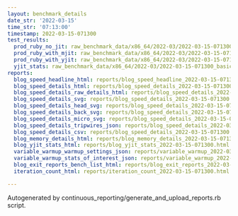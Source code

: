 ```yaml
---
layout: benchmark_details
date_str: '2022-03-15'
time_str: '07:13:00'
timestamp: 2022-03-15-071300
test_results:
  prod_ruby_no_jit: raw_benchmark_data/x86_64/2022-03/2022-03-15-071300_basic_benchmark_prod_ruby_no_jit.json
  prod_ruby_with_mjit: raw_benchmark_data/x86_64/2022-03/2022-03-15-071300_basic_benchmark_prod_ruby_with_mjit.json
  prod_ruby_with_yjit: raw_benchmark_data/x86_64/2022-03/2022-03-15-071300_basic_benchmark_prod_ruby_with_yjit.json
  yjit_stats: raw_benchmark_data/x86_64/2022-03/2022-03-15-071300_basic_benchmark_yjit_stats.json
reports:
  blog_speed_headline_html: reports/blog_speed_headline_2022-03-15-071300.html
  blog_speed_details_html: reports/blog_speed_details_2022-03-15-071300.html
  blog_speed_details_raw_details_html: reports/blog_speed_details_2022-03-15-071300.raw_details.html
  blog_speed_details_svg: reports/blog_speed_details_2022-03-15-071300.svg
  blog_speed_details_head_svg: reports/blog_speed_details_2022-03-15-071300.head.svg
  blog_speed_details_back_svg: reports/blog_speed_details_2022-03-15-071300.back.svg
  blog_speed_details_micro_svg: reports/blog_speed_details_2022-03-15-071300.micro.svg
  blog_speed_details_tripwires_json: reports/blog_speed_details_2022-03-15-071300.tripwires.json
  blog_speed_details_csv: reports/blog_speed_details_2022-03-15-071300.csv
  blog_memory_details_html: reports/blog_memory_details_2022-03-15-071300.html
  blog_yjit_stats_html: reports/blog_yjit_stats_2022-03-15-071300.html
  variable_warmup_warmup_settings_json: reports/variable_warmup_2022-03-15-071300.warmup_settings.json
  variable_warmup_stats_of_interest_json: reports/variable_warmup_2022-03-15-071300.stats_of_interest.json
  blog_exit_reports_bench_list_html: reports/blog_exit_reports_2022-03-15-071300.bench_list.html
  iteration_count_html: reports/iteration_count_2022-03-15-071300.html

---
```

Autogenerated by continuous_reporting/generate_and_upload_reports.rb script.
